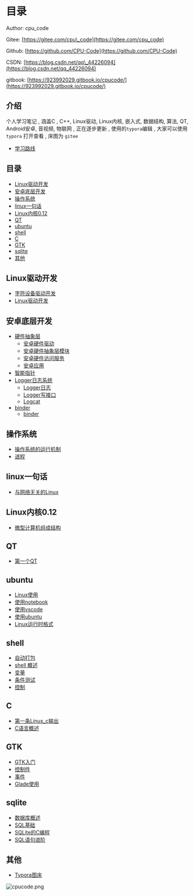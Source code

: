 # 目录

Author: cpu\_code

Gitee: [https://gitee.com/cpu\_code](https://gitee.com/cpu_code)

Github: [https://github.com/CPU-Code](https://github.com/CPU-Code)

CSDN: [https://blog.csdn.net/qq\_44226094](https://blog.csdn.net/qq_44226094)

gitbook: [https://923992029.gitbook.io/cpucode/](https://923992029.gitbook.io/cpucode/)

## 介绍

个人学习笔记 , 涵盖C , C++, Linux驱动, Linux内核, 嵌入式, 数据结构, 算法, QT, Android安卓, 音视频, 物联网 , 正在逐步更新 , 使用的`typora`编辑 , 大家可以使用 `typora` 打开查看 , 床图为 `gitee`

* [学习路线](https://github.com/CPU-Code/notes/tree/d2b8ca415c6a46d6ac5b4f5b1962c15f8bc0d494/Learnig_route.md)

## 目录

* [Linux驱动开发](./#linux_driver)
* [安卓底层开发](./#android_bottom)
* [操作系统](./#operating_system)
* [linux一句话](./#linux_in_a_word)
* [Linux内核0.12](./#linux_kernel_0_12)
* [QT](./#QT)
* [ubuntu](./#ubuntu)
* [shell](./#shell)
* [C](./#C)
* [GTK](./#GTK)
* [sqlite](./#sqlite)
* [其他](./#other)

## Linux驱动开发 <a id="linux_driver"></a>

* [字符设备驱动开发](linux_driver/character_device_driver.md)
* [Linux驱动开发](linux_driver/linux_driver.md)

## 安卓底层开发 <a id="android_bottom"></a>

* [硬件抽象层](android_bottom/hardware_abstraction_layer/)
  * [安卓硬件驱动](android_bottom/hardware_abstraction_layer/android_hardware_driver.md)
  * [安卓硬件抽象层模块](android_bottom/hardware_abstraction_layer/android_hardware_abstraction_layer_module.md)
  * [安卓硬件访问服务](android_bottom/hardware_abstraction_layer/android_hardware_access_service.md)
  * [安卓应用](android_bottom/hardware_abstraction_layer/android_application.md)
* [智能指针](android_bottom/smart_pointer.md)
* [Logger日志系统](android_bottom/logger_log_system/)
  * [Logger日志](android_bottom/logger_log_system/logger_log.md)
  * [Logger写接口](android_bottom/logger_log_system/log_interface.md)
  * [Logcat](android_bottom/logger_log_system/logcat.md)
* [binder](android_bottom/binder/)
  * [binder](android_bottom/binder/binder.md)

## 操作系统 <a id="operating_system"></a>

* [操作系统的运行机制](operating_system/operat_mechanism.md)
* [进程](operating_system/process.md)

## linux一句话 <a id="linux_in_a_word"></a>

* [与网络无关的Linux](linux_in_a_word/network_indepen.md)

## Linux内核0.12 <a id="linux_kernel_0_12"></a>

* [微型计算机组成结构](linux_kernel_0_12/computer_composition.md)

## QT <a id="QT"></a>

* [第一个QT](qt/first_qt.md)

## ubuntu <a id="ubuntu"></a>

* [Linux使用](ubuntu/linux_use.md)
* [使用notebook]()
* [使用vscode](ubuntu/use_vscode.md)
* [使用ubuntu](ubuntu/use_ubuntu.md)
* [Linux运行时格式](ubuntu/format_problem.md)

## shell <a id="shell"></a>

* [自动打包](shell/auto_packaging.md)
* [shell 概述](shell/shell_overview.md)
* [变量](shell/variable.md)
* [条件测试](shell/condition.md)
* [控制](shell/control.md)

## C <a id="C"></a>

* [第一条Linux\_c输出](c/print_cpucode.md)
* [C语言概述](https://github.com/CPU-Code/notes/tree/d2b8ca415c6a46d6ac5b4f5b1962c15f8bc0d494/C/C_Overview.md)

## GTK <a id="GTK"></a>

* [GTK入门](gtk/gtk_overview.md)
* [控制件](gtk/control.md)
* [事件](gtk/event_handling.md)
* [Glade使用](gtk/glade.md)

## sqlite <a id="sqlite"></a>

* [数据库概述](https://github.com/CPU-Code/notes/tree/d2b8ca415c6a46d6ac5b4f5b1962c15f8bc0d494/sqlitesqlite/database_overview.md)
* [SQL基础](sqlite/sql_basis.md)
* [SQLite的C编程](sqlite/sqlite_c.md)
* [SQL语句进阶](sqlite/sql_improve.md)

## 其他 <a id="other"></a>

* [Typora图床](https://github.com/CPU-Code/notes/tree/d2b8ca415c6a46d6ac5b4f5b1962c15f8bc0d494/sqlite/typora_picture_bed.md)

![cpucode.png](https://s1.ax1x.com/2020/06/18/Nnpxmj.png)

